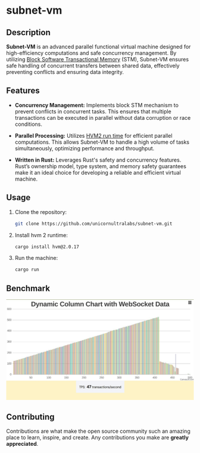 # subnet-vm


## Description

**Subnet-VM** is an advanced parallel functional virtual machine designed for high-efficiency computations and safe concurrency management. By utilizing [Block Software Transactional Memory](https://en.wikipedia.org/wiki/Software_transactional_memory) (STM), Subnet-VM ensures safe handling of concurrent transfers between shared data, effectively preventing conflicts and ensuring data integrity.


## Features
- **Concurrency Management:** Implements block STM mechanism to prevent conflicts in concurrent tasks. This ensures that multiple transactions can be executed in parallel without data corruption or race conditions.

- **Parallel Processing:** Utilizes [HVM2 run time](https://github.com/higherorderco/hvm) for efficient parallel computations. This allows Subnet-VM to handle a high volume of tasks simultaneously, optimizing performance and throughput.

- **Written in Rust:** Leverages Rust's safety and concurrency features. Rust’s ownership model, type system, and memory safety guarantees make it an ideal choice for developing a reliable and efficient virtual machine.



## Usage
1. Clone the repository:
   ```sh
   git clone https://github.com/unicornultralabs/subnet-vm.git
   ```

2. Install hvm 2 runtime:
   ```sh
   cargo install hvm@2.0.17
   ```

3. Run the machine:
   ```sh
   cargo run
   ```


## Benchmark

![result](telegram-cloud-photo-size-5-6271312784226631130-y.jpg)


## Contributing
Contributions are what make the open source community such an amazing place to learn, inspire, and create. Any contributions you make are **greatly appreciated**.